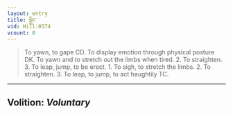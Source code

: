 ```yaml
---
layout: entry
title: སྒྱིང་
vid: Hill:0374
vcount: 0
---
```

> To yawn, to gape CD\. To display emotion through physical posture DK\. To yawn and to stretch out the limbs when tired\. 2\. To straighten\. 3\. To leap, jump, to be erect\. 1\. To sigh, to stretch the limbs\. 2\. To straighten\. 3\. To leap, to jump, to act haughtily TC\.

---
Volition: _Voluntary_
---

